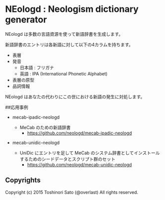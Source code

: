 # NEologd : Neologism dictionary generator

NEologd は多数の言語資源を使って新語辞書を生成します。

新語辞書のエントリは各新語に対して以下の4カラムを持ちます。

- 表層
- 発音
    - 日本語 : フリガナ
    - 英語 : IPA (International Phonetic Alphabet)
- 表層の原型
- 品詞情報

NEologd はあなたの代わりにこの世における新語の発生に対処します。

##応用事例
- mecab-ipadic-neologd
    - MeCab のための新語辞書
        - https://github.com/neologd/mecab-ipadic-neologd

- mecab-unidic-neologd
    - UniDic にエントリを足して MeCab のシステム辞書としてインストールするためのシードデータとスクリプト群のセット
        - https://github.com/neologd/mecab-unidic-neologd

## Copyrights
Copyright (c) 2015 Toshinori Sato (@overlast) All rights reserved.

